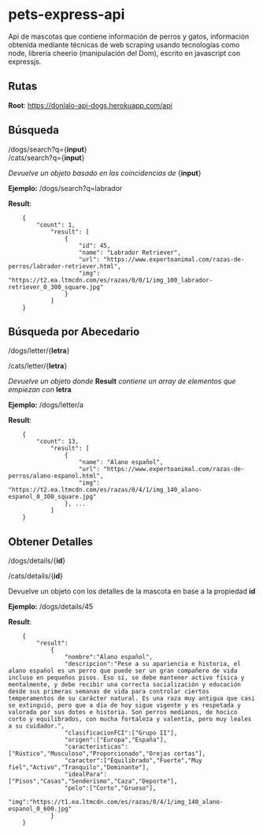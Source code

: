 # pets-express-api
 
 Api de mascotas que contiene información de perros y gatos, información obtenida mediante técnicas de web scraping usando tecnologías como node, librería cheerio (manipulación del Dom), escrito en javascript con expressjs.


## Rutas

**Root**: 	https://donlalo-api-dogs.herokuapp.com/api

## Búsqueda

/dogs/search?q={**input**}  
/cats/search?q={**input**}  

  *Devuelve un objeto basado en las coincidencias de* {**input**}
  
  **Ejemplo:** /dogs/search?q=labrador

**Result**:
```
    {
	    "count": 1,
		    "result": [
			    {
                    "id": 45,
				    "name": "Labrador Retriever",
				    "url": "https://www.expertoanimal.com/razas-de-perros/labrador-retriever.html",
				    "img": "https://t2.ea.ltmcdn.com/es/razas/0/0/1/img_100_labrador-retriever_0_300_square.jpg"
			    }
		    ]
    }
```
## Búsqueda por Abecedario

/dogs/letter/{**letra**}

/cats/letter/{**letra**}

  *Devuelve un objeto donde* **Result** *contiene un array de elementos que empiezan con* **letra**
  
  **Ejemplo:** /dogs/letter/a

**Result**:
```
    {
	    "count": 13,
		    "result": [
				{
					"name": "Alano español",
					"url": "https://www.expertoanimal.com/razas-de-perros/alano-espanol.html",
					"img": "https://t2.ea.ltmcdn.com/es/razas/0/4/1/img_140_alano-espanol_0_300_square.jpg"
				}, ... 
		    ]
    }
```
## Obtener Detalles 

/dogs/details/{**id**}

/cats/details/{**id**}

Devuelve un objeto con los detalles de la mascota en base a la propiedad **id**
  
  **Ejemplo:** /dogs/details/45

**Result**:
```
    {
	    "result":
		    {
			    "nombre":"Alano español",
			    "descripcion":"Pese a su apariencia e historia, el alano español es un perro que puede ser un gran compañero de vida incluso en pequeños pisos. Eso sí, se debe mantener activo física y mentalmente, y debe recibir una correcta socialización y educación desde sus primeras semanas de vida para controlar ciertos temperamentos de su carácter natural. Es una raza muy antigua que casi se extinguió, pero que a día de hoy sigue vigente y es respetada y valorada por sus dotes e historia. Son perros medianos, de hocico corto y equilibrados, con mucha fortaleza y valentía, pero muy leales a su cuidador.",
			    "clasificacionFCI":["Grupo II"],
			    "origen":["Europa","España"],
			    "caracteristicas":["Rústico","Musculoso","Proporcionado","Orejas cortas"],
			    "caracter":["Equilibrado","Fuerte","Muy fiel","Activo","Tranquilo","Dominante"],
			    "idealPara":["Pisos","Casas","Senderismo","Caza","Deporte"],
			    "pelo":["Corto","Grueso"],
			    "img":"https://t1.ea.ltmcdn.com/es/razas/0/4/1/img_140_alano-espanol_0_600.jpg"
		    }
    }
```



